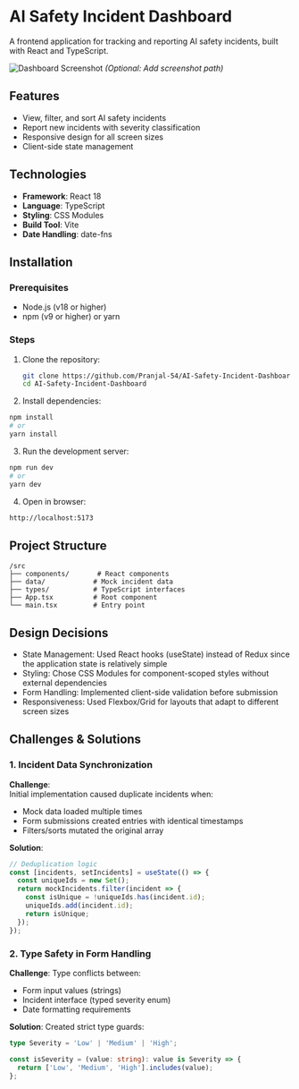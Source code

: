 # AI Safety Incident Dashboard

A frontend application for tracking and reporting AI safety incidents, built with React and TypeScript.

![Dashboard Screenshot](./screenshot.png) *(Optional: Add screenshot path)*

## Features
- View, filter, and sort AI safety incidents
- Report new incidents with severity classification
- Responsive design for all screen sizes
- Client-side state management

## Technologies
- **Framework**: React 18
- **Language**: TypeScript
- **Styling**: CSS Modules
- **Build Tool**: Vite
- **Date Handling**: date-fns

## Installation

### Prerequisites
- Node.js (v18 or higher)
- npm (v9 or higher) or yarn

### Steps
1. Clone the repository:
   ```bash
   git clone https://github.com/Pranjal-54/AI-Safety-Incident-Dashboard.git
   cd AI-Safety-Incident-Dashboard
2. Install dependencies:
```bash
npm install
# or
yarn install
```
3. Run the development server:
```bash
npm run dev
# or
yarn dev
```
4. Open in browser:
```bash
http://localhost:5173
```

## Project Structure
```
/src
├── components/       # React components
├── data/            # Mock incident data
├── types/           # TypeScript interfaces
├── App.tsx          # Root component
└── main.tsx         # Entry point
```

## Design Decisions
- State Management: Used React hooks (useState) instead of Redux since the application state is relatively simple
- Styling: Chose CSS Modules for component-scoped styles without external dependencies
- Form Handling: Implemented client-side validation before submission
- Responsiveness: Used Flexbox/Grid for layouts that adapt to different screen sizes

## Challenges & Solutions

### 1. Incident Data Synchronization
**Challenge**:  
Initial implementation caused duplicate incidents when:
- Mock data loaded multiple times
- Form submissions created entries with identical timestamps
- Filters/sorts mutated the original array

**Solution**:  
```typescript
// Deduplication logic
const [incidents, setIncidents] = useState(() => {
  const uniqueIds = new Set();
  return mockIncidents.filter(incident => {
    const isUnique = !uniqueIds.has(incident.id);
    uniqueIds.add(incident.id);
    return isUnique;
  });
});
```
### 2. Type Safety in Form Handling
**Challenge**:
Type conflicts between:
- Form input values (strings)
- Incident interface (typed severity enum)
- Date formatting requirements

**Solution**:
Created strict type guards:
```typescript
type Severity = 'Low' | 'Medium' | 'High';

const isSeverity = (value: string): value is Severity => {
  return ['Low', 'Medium', 'High'].includes(value);
};
```
